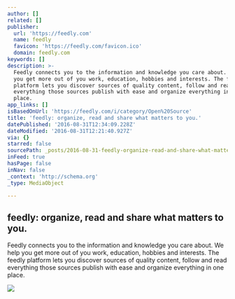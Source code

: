 ```yaml
---
author: []
related: []
publisher:
  url: 'https://feedly.com'
  name: feedly
  favicon: 'https://feedly.com/favicon.ico'
  domain: feedly.com
keywords: []
description: >-
  Feedly connects you to the information and knowledge you care about. We help
  you get more out of you work, education, hobbies and interests. The feedly
  platform lets you discover sources of quality content, follow and read
  everything those sources publish with ease and organize everything in one
  place.
app_links: []
isBasedOnUrl: 'https://feedly.com/i/category/Open%20Source'
title: 'feedly: organize, read and share what matters to you.'
datePublished: '2016-08-31T12:34:09.228Z'
dateModified: '2016-08-31T12:21:40.927Z'
via: {}
starred: false
sourcePath: _posts/2016-08-31-feedly-organize-read-and-share-what-matters-to-you.md
inFeed: true
hasPage: false
inNav: false
_context: 'http://schema.org'
_type: MediaObject

---
```

<article style=""><h1>feedly: organize, read and share what matters to you.</h1><p>Feedly connects you to the information and knowledge you care about. We help you get more out of you work, education, hobbies and interests. The feedly platform lets you discover sources of quality content, follow and read everything those sources publish with ease and organize everything in one place.</p><img src="http://s3.feedly.com/img/feedly-512.png" /></article>